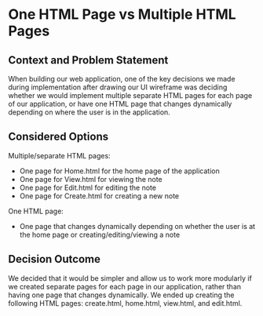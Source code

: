 # One HTML Page vs Multiple HTML Pages

## Context and Problem Statement
When building our web application, one of the key decisions we made during implementation after drawing our UI wireframe was deciding whether we would implement multiple separate HTML pages for each page of our application, or have one HTML page that changes dynamically depending on where the user is in the application. 

## Considered Options

Multiple/separate HTML pages:
- One page for Home.html for the home page of the application
- One page for View.html for viewing the note
- One page for Edit.html for editing the note
- One page for Create.html for creating a new note

One HTML page:
- One page that changes dynamically depending on whether the user is at the home page or creating/editing/viewing a note

## Decision Outcome
We decided that it would be simpler and allow us to work more modularly if we created separate pages for each page in our application, rather than having one page that changes dynamically. We ended up creating the following HTML pages: create.html, home.html, view.html, and edit.html.
